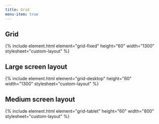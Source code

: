 ```yaml
---
title: Grid
menu-item: true
---
```

    
## Grid

{% include element.html element="grid-fixed" height="60" width="1300" stylesheet="custom-layout" %}

## Large screen layout

{% include element.html element="grid-desktop" height="60" width="1300" stylesheet="custom-layout" %}

## Medium screen layout

{% include element.html element="grid-tablet" height="60" width="800" stylesheet="custom-layout" %}
